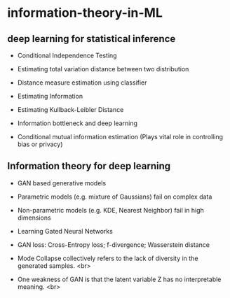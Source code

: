 # information-theory-in-ML

## deep learning for statistical inference
* Conditional Independence Testing
 * Estimating total variation distance between two distribution
 * Distance measure estimation using classifier

* Estimating Information
 * Estimating Kullback-Leibler Distance
 * Information bottleneck and deep learning
 * Conditional mutual information estimation (Plays vital role in controlling bias or privacy)


## Information theory for deep learning
* GAN based generative models
 * Parametric models (e.g. mixture of Gaussians) fail on complex data
 * Non-parametric models (e.g. KDE, Nearest Neighbor) fail in high dimensions

* Learning Gated Neural Networks
 * GAN loss: Cross-Entropy loss; f-divergence; Wasserstein distance 
  * Mode Collapse collectively refers to the lack of diversity in the generated samples. \<br>
  * One weakness of GAN is that the latent variable Z has no interpretable meaning. \<br>
